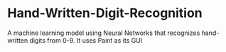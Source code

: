 # Hand-Written-Digit-Recognition

A machine learning model using Neural Networks that recognizes hand-written digits from 0-9.
It uses Paint as its GUI
